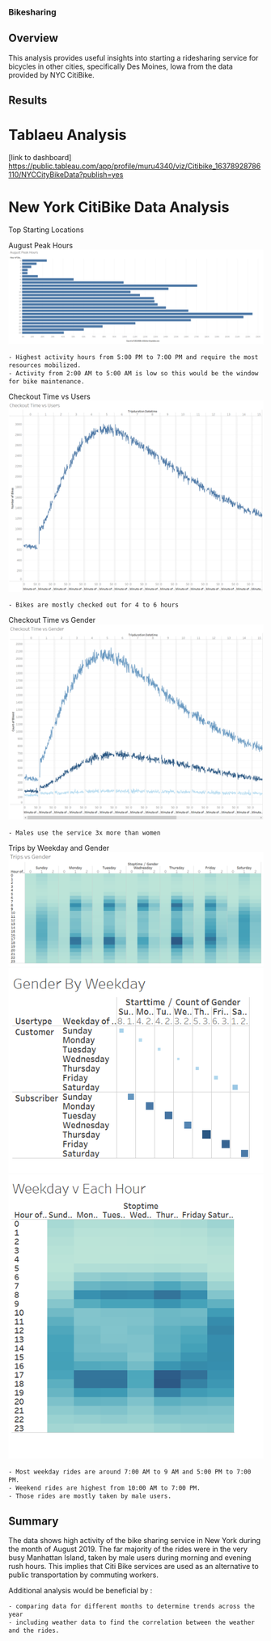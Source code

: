 ### Bikesharing

## Overview 

This analysis provides useful insights into starting a ridesharing service for bicycles in other cities, specifically Des Moines, Iowa from the data provided by NYC CitiBike.

## Results

# Tablaeu Analysis
[link to dashboard] https://public.tableau.com/app/profile/muru4340/viz/Citibike_16378928786110/NYCCityBikeData?publish=yes

# New York CitiBike Data Analysis

Top Starting Locations

August Peak Hours 
![image](https://github.com/msingaram1/Bikesharing/blob/main/August%20Peak%20Hours.PNG)
    
    
    
    - Highest activity hours from 5:00 PM to 7:00 PM and require the most resources mobilized.
    - Activity from 2:00 AM to 5:00 AM is low so this would be the window for bike maintenance.

Checkout Time vs Users
![image](https://github.com/msingaram1/Bikesharing/blob/main/Checkout%20Time%20vs%20Users.PNG)

    - Bikes are mostly checked out for 4 to 6 hours
    
Checkout Time vs Gender
![image](https://github.com/msingaram1/Bikesharing/blob/main/Checkout%20Time%20vs%20Genders.PNG)
    
    
    - Males use the service 3x more than women
    
Trips by Weekday and Gender
    ![image](https://github.com/msingaram1/Bikesharing/blob/main/Trips%20vs%20Gender.PNG)
    ![image](https://github.com/msingaram1/Bikesharing/blob/main/Gender%20by%20Weekday.PNG)
    ![image](https://github.com/msingaram1/Bikesharing/blob/main/Weekday%20vs%20Hour.PNG)

    
    
    - Most weekday rides are around 7:00 AM to 9 AM and 5:00 PM to 7:00 PM.
    - Weekend rides are highest from 10:00 AM to 7:00 PM.
    - Those rides are mostly taken by male users.
    
## Summary
The data shows high activity of the bike sharing service in New York during the month of August 2019.
The far majority of the rides were in the very busy Manhattan Island, taken by male users during morning and evening rush hours. This implies that Citi Bike services are used as an alternative to public transportation by commuting workers.

Additional analysis would be beneficial by :

    - comparing data for different months to determine trends across the year
    - including weather data to find the correlation between the weather and the rides.



   
